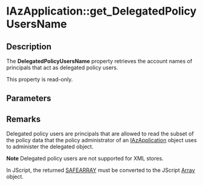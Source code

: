 # IAzApplication::get_DelegatedPolicyUsersName

## Description

The **DelegatedPolicyUsersName** property retrieves the account names of principals that act as delegated policy users.

This property is read-only.

## Parameters

## Remarks

Delegated policy users are principals that are allowed to read the subset of the policy data that the policy administrator of an [IAzApplication](https://learn.microsoft.com/windows/desktop/api/azroles/nn-azroles-iazapplication) object uses to administer the delegated object.

**Note** Delegated policy users are not supported for XML stores.

In JScript, the returned [SAFEARRAY](https://learn.microsoft.com/windows/desktop/api/oaidl/ns-oaidl-safearray) must be converted to the JScript [Array](https://learn.microsoft.com/scripting/javascript/reference/array-object-javascript) object.